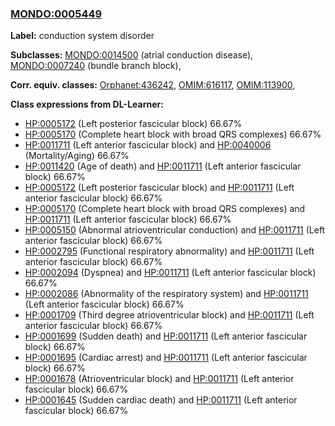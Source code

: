 
### [MONDO:0005449](http://purl.obolibrary.org/obo/MONDO_0005449)
**Label:** conduction system disorder

**Subclasses:** [MONDO:0014500](http://purl.obolibrary.org/obo/MONDO_0014500) (atrial conduction disease), [MONDO:0007240](http://purl.obolibrary.org/obo/MONDO_0007240) (bundle branch block), 

**Corr. equiv. classes:** [Orphanet:436242](http://www.orpha.net/ORDO/Orphanet_436242), [OMIM:616117](http://purl.obolibrary.org/obo/OMIM_616117), [OMIM:113900](http://purl.obolibrary.org/obo/OMIM_113900), 

**Class expressions from DL-Learner:**

- [HP:0005172](http://purl.obolibrary.org/obo/HP_0005172) (Left posterior fascicular block) 66.67%
- [HP:0005170](http://purl.obolibrary.org/obo/HP_0005170) (Complete heart block with broad QRS complexes) 66.67%
- [HP:0011711](http://purl.obolibrary.org/obo/HP_0011711) (Left anterior fascicular block) and [HP:0040006](http://purl.obolibrary.org/obo/HP_0040006) (Mortality/Aging) 66.67%
- [HP:0011420](http://purl.obolibrary.org/obo/HP_0011420) (Age of death) and [HP:0011711](http://purl.obolibrary.org/obo/HP_0011711) (Left anterior fascicular block) 66.67%
- [HP:0005172](http://purl.obolibrary.org/obo/HP_0005172) (Left posterior fascicular block) and [HP:0011711](http://purl.obolibrary.org/obo/HP_0011711) (Left anterior fascicular block) 66.67%
- [HP:0005170](http://purl.obolibrary.org/obo/HP_0005170) (Complete heart block with broad QRS complexes) and [HP:0011711](http://purl.obolibrary.org/obo/HP_0011711) (Left anterior fascicular block) 66.67%
- [HP:0005150](http://purl.obolibrary.org/obo/HP_0005150) (Abnormal atrioventricular conduction) and [HP:0011711](http://purl.obolibrary.org/obo/HP_0011711) (Left anterior fascicular block) 66.67%
- [HP:0002795](http://purl.obolibrary.org/obo/HP_0002795) (Functional respiratory abnormality) and [HP:0011711](http://purl.obolibrary.org/obo/HP_0011711) (Left anterior fascicular block) 66.67%
- [HP:0002094](http://purl.obolibrary.org/obo/HP_0002094) (Dyspnea) and [HP:0011711](http://purl.obolibrary.org/obo/HP_0011711) (Left anterior fascicular block) 66.67%
- [HP:0002086](http://purl.obolibrary.org/obo/HP_0002086) (Abnormality of the respiratory system) and [HP:0011711](http://purl.obolibrary.org/obo/HP_0011711) (Left anterior fascicular block) 66.67%
- [HP:0001709](http://purl.obolibrary.org/obo/HP_0001709) (Third degree atrioventricular block) and [HP:0011711](http://purl.obolibrary.org/obo/HP_0011711) (Left anterior fascicular block) 66.67%
- [HP:0001699](http://purl.obolibrary.org/obo/HP_0001699) (Sudden death) and [HP:0011711](http://purl.obolibrary.org/obo/HP_0011711) (Left anterior fascicular block) 66.67%
- [HP:0001695](http://purl.obolibrary.org/obo/HP_0001695) (Cardiac arrest) and [HP:0011711](http://purl.obolibrary.org/obo/HP_0011711) (Left anterior fascicular block) 66.67%
- [HP:0001678](http://purl.obolibrary.org/obo/HP_0001678) (Atrioventricular block) and [HP:0011711](http://purl.obolibrary.org/obo/HP_0011711) (Left anterior fascicular block) 66.67%
- [HP:0001645](http://purl.obolibrary.org/obo/HP_0001645) (Sudden cardiac death) and [HP:0011711](http://purl.obolibrary.org/obo/HP_0011711) (Left anterior fascicular block) 66.67%


